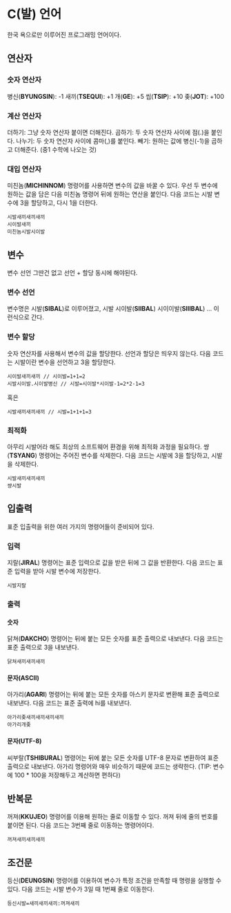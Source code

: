 # C(발) 언어
한국 욕으로만 이루어진 프로그래밍 언어이다.
## 연산자
### 숫자 연산자
병신(**BYUNGSIN**): -1
새끼(**TSEQUI**): +1
개(**GE**): +5
씹(**TSIP**): +10
좆(**JOT**): +100
### 계산 연산자
더하기: 그냥 숫자 연산자 붙이면 더해진다.
곱하기: 두 숫자 연산자 사이에 점(.)을 붙인다.
나누기: 두 숫자 연산자 사이에 콤마(,)를 붙인다.
빼기: 원하는 값에 병신(-1)을 곱하고 더해준다. (중1 수학에 나오는 것)
### 대입 연산자
미친놈(**MICHINNOM**) 명령어를 사용하면 변수의 값을 바꿀 수 있다. 우선 두 변수에 원하는 값을 담은 다음 미친놈 명령어 뒤에 원하는 연산을 붙인다. 다음 코드는 시발 변수에 3을 할당하고, 다시 1을 더한다.
```
시발새끼새끼새끼
시이발새끼
미친놈시발시이발
```

## 변수
변수 선언 그딴건 없고 선언 + 할당 동시에 해야된다.
### 변수 선언
변수명은 시발(**SIBAL**)로 이루어졌고, 시발 시이발(**SIIBAL**) 시이이발(**SIIIBAL**) ... 이런식으로 간다.
### 변수 할당
숫자 연산자를 사용해서 변수의 값을 할당한다. 선언과 할당은 띄우지 않는다. 다음 코드는 시발이란 변수을 선언하고 3을 할당한다.
```
시이발새끼새끼 // 시이발=1+1=2
시발시이발.시이발병신 // 시발=시이발*시이발-1=2*2-1=3
```
혹은
```
시발새끼새끼새끼 // 시발=1+1+1=3
```
### 최적화
아무리 시발어라 해도 최상의 소프트웨어 환경을 위해 최적화 과정을 필요하다. 썅(**TSYANG**) 명령어는 주어진 변수를 삭제한다. 다음 코드는 시발에 3을 할당하고, 시발을 삭제한다.
```
시발새끼새끼새끼
썅시발
```

## 입출력
표준 입출력을 위한 여러 가지의 명령어들이 준비되어 있다.
### 입력
지랄(**JIRAL**) 명령어는 표준 입력으로 값을 받은 뒤에 그 값을 반환한다. 다음 코드는 표준 입력을 받아 시발 변수에 저장한다.
```
시발지랄
```
### 출력
#### 숫자
닭쳐(**DAKCHO**) 명령어는 뒤에 붙는 모든 숫자를 표준 출력으로 내보낸다. 다음 코드는 표준 출력으로 3을 내보낸다.
```
닭쳐새끼새끼새끼
```
#### 문자(ASCII)
아가리(**AGARI**) 명령어는 뒤에 붙는 모든 숫자를 아스키 문자로 변환해 표준 출력으로 내보낸다. 다음 코드는 표준 출력에 hi를 내보낸다.
```
아가리좆새끼새끼새끼새끼
아가리개좆
```
#### 문자(UTF-8)
씨부랄(**TSHIBURAL**) 명령어는 뒤에 붙는 모든 숫자를 UTF-8 문자로 변환하여 표준 출력으로 내보낸다. 아가리 명령어와 매우 비슷하기 때문에 코드는 생략한다. (TIP: 변수에 100 * 100을 저장해두고 계산하면 편하다)

## 반복문
꺼져(**KKUJEO**) 명령어를 이용해 원하는 줄로 이동할 수 있다. 꺼져 뒤에 줄의 번호를 붙이면 된다. 다음 코드는 3번째 줄로 이동하는 명령어이다.
```
꺼져새끼새끼새끼
```

## 조건문
등신(**DEUNGSIN**) 명령어를 이용하여 변수가 특정 조건을 만족할 때 명령을 실행할 수 있다. 다음 코드는 시발 변수가 3일 때 1번째 줄로 이동한다.
```
등신시발=새끼새끼새끼:꺼져새끼
```
